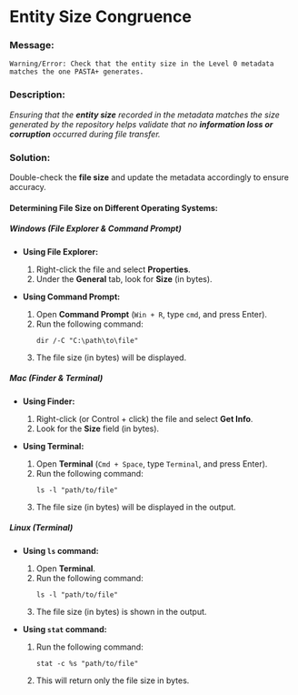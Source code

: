 # Entity Size Congruence

### Message:

```
Warning/Error: Check that the entity size in the Level 0 metadata matches the one PASTA+ generates.
```

### Description:

_Ensuring that the **entity size** recorded in the metadata matches the size generated by the repository helps validate that no **information loss or corruption** occurred during file transfer._

### Solution:

Double-check the **file size** and update the metadata accordingly to ensure accuracy.

#### Determining File Size on Different Operating Systems:

##### **Windows (File Explorer & Command Prompt)**
- **Using File Explorer:**
  1. Right-click the file and select **Properties**.
  2. Under the **General** tab, look for **Size** (in bytes).

- **Using Command Prompt:**
  1. Open **Command Prompt** (`Win + R`, type `cmd`, and press Enter).
  2. Run the following command:
     ```
     dir /-C "C:\path\to\file"
     ```
  3. The file size (in bytes) will be displayed.

##### **Mac (Finder & Terminal)**
- **Using Finder:**
  1. Right-click (or Control + click) the file and select **Get Info**.
  2. Look for the **Size** field (in bytes).

- **Using Terminal:**
  1. Open **Terminal** (`Cmd + Space`, type `Terminal`, and press Enter).
  2. Run the following command:
     ```
     ls -l "path/to/file"
     ```
  3. The file size (in bytes) will be displayed in the output.

##### **Linux (Terminal)**
- **Using `ls` command:**
  1. Open **Terminal**.
  2. Run the following command:
     ```
     ls -l "path/to/file"
     ```
  3. The file size (in bytes) is shown in the output.

- **Using `stat` command:**
  1. Run the following command:
     ```
     stat -c %s "path/to/file"
     ```
  2. This will return only the file size in bytes.
